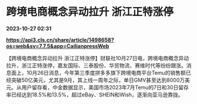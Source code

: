 # 跨境电商概念异动拉升 浙江正特涨停

**2023-10-27 02:31**

**https://api3.cls.cn/share/article/1498658?os=web&sv=7.7.5&app=CailianpressWeb**

【跨境电商概念异动拉升 浙江正特涨停】财联社10月27日电，跨境电商概念异动拉升，浙江正特涨停，嘉友国际、三泰股份、华贸物流、赛维时代等纷纷跟涨。消息面上，10月26日消息，今年第三季度拼多多旗下跨境电商平台Temu的销售额已经突破50亿美元，尤其是9月，其上线一周年之际，单日GMV甚至达到8000万美元。从用户留存看，中金数据显示，美国市场2023年7月Temu的7日和30日留存率已经达到18.5%和13.5%，超过eBay、SHEIN和Wish，逐渐向亚马逊靠拢。